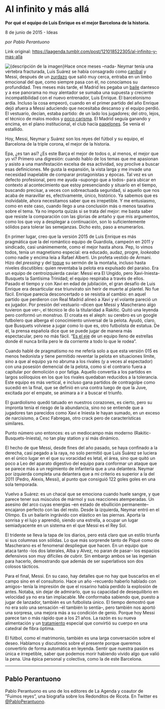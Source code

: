 # Al infinito y más allá

**Por qué el equipo de Luis Enrique es el mejor Barcelona de la historia.**

8 de junio de 2015 - Ideas

_por Pablo Perantuono_

Link original: https://laagenda.tumblr.com/post/121018522305/al-infinito-y-mas-alla

![{descripción de la imagen}](https://64.media.tumblr.com/f29515ba3a0de7cf458652d26ca7ac49/tumblr_inline_pjzu8bKtjt1t6q87u_500.jpg)Hace
once meses –nada- Neymar tenía una vértebra fracturada, Luis
Suárez se había consagrado como [caníbal](http://www.marca.com/2014/06/24/futbol/mundial/1403633915.html)
y Messi, después de un [zurdazo](http://www.laprensa.hn/csp/mediapool/sites/dt.common.streams.StreamServer.cls?STREAMOID=ciKgP2txdauduJCJ8DbmRc%24daE2N3K4ZzOUsqbU5sYuJVGWm0qu63FLHkXbP%24tAIWCsjLu883Ygn4B49Lvm9bPe2QeMKQdVeZmXF%249l%244uCZ8QDXhaHEp3rvzXRJFdy0KqPHLoMevcTLo3h8xh70Y6N_U_CryOsw6FTOdKL_jpQ-&CONTENTTYPE=image/jpeg) que salió
muy cerca,
entraba en un limbo emocional del que, como siempre pasa con él, no
conocíamos su profundidad. Tres meses más tarde, el Madrid les
pegaba un [baile](https://es.eurosport.yahoo.com/noticias/el-real-madrid-se-lleva-el-cl%C3%A1sico-3-175245025--sow.html)
dantesco y a ese panorama no muy alentador se sumaba una supuesta y
creciente incompatibilidad con el nuevo entrenador, Luis Enrique. El
barcelonismo ardía. Incluso la cosa empeoró, cuando en el primer
partido del año Enrique dejó afuera a Messi aduciendo que necesitaba
descanso y el equipo perdió.
El vestuario, decían, estaba partido: de un lado los jugadores; del
otro, lejos, el técnico de malos modos y [poco
carisma](http://deportes.elpais.com/deportes/2015/06/07/actualidad/1433710437_939023.html). El Madrid seguía ganando y encima, en el plano
institucional, el club hacía [papelones](http://www.clarin.com/deportes/futbol/Barcelona-paz-presidente-echo-Zubizarreta_0_1279672270.html). Se venía el estallido.



Hoy,
Messi, Neymar y Suárez son los reyes del fútbol y su equipo, el
Barcelona de la triple corona, el mejor de la historia. 


Epa,
¿es tan así? ¿Es este Barça el mejor de todos o, al menos, el
mejor que yo vi? Primero una digresión: cuando hablo de los temas
que me apasionan y asisto a una manifestación excelsa de esa
actividad, soy proclive a buscar esas definiciones. Me gusta la
expansión, la vista larga y me invade una necesidad inapelable de
comparar protagonistas y épocas. Tal vez es un defecto profesional,
pero me ayuda –supongo que a todos- para ubicar en contexto al
acontecimiento que estoy presenciando y situarlo en el tiempo,
buscando precisar, a veces con sobreactuada seguridad, si aquello que
nos acaba de maravillar es, efectivamente, único, histórico. Ya
sabemos que es inolvidable, ahora necesitamos saber que es
irrepetible. Y me entusiasmo, como en este caso, cuando llego a una
conclusión más o menos taxativa sobre el tema. Ya no importa quizás
si se trata del mejor: me basta saber que resiste la comparación con
las glorias de antaño y que mis argumentos, como los que voy a
desplegar a continuación, son lo suficientemente sólidos para
tolerar las semejanzas. Dicho esto, paso a enumerarlos. 


En
primer lugar, creo que la versión 2015 de Luis Enrique es más
pragmática que la del romántico equipo de Guardiola, campeón en
2011 y sindicado, casi unánimemente, como el mejor hasta ahora. Pep, lo vimos todos, tenía un magnetismo especial: era
educado, audaz, progre, *lookeaba* como nadie y encima leía a Rafael
Alberti. Un profeta vestido de Armani. Hizo del *pressing* y del [toque](https://www.youtube.com/watch?v=PGTiHzDaNQ0)
su sermón de la montaña, incluso hasta niveles discutibles: quien
reventaba la pelota era expulsado del paraíso. Era un equipo de
centroizquierda caviar: Messi era El Ungido, pero Xavi-Iniesta-Busquets la
Santísima Trinidad; el equipo respiraba a través de ellos. Pasado
el tiempo y con Xavi en edad de jubilación, el gran desafío de Luis
Enrique era desarticular ese triunvirato sin herir de muerte al
plantel. No fue fácil. Enrique parecía desconcertado o se resistía
al cambio: en aquel partido que perdieron con Real Madrid alineó a
Xavi y el volante pareció un ex jugador. Por presión del vestuario
–dicen que Messi y Mascherano algo tuvieron que ver–, el técnico
le dio la titularidad a Rakitic. Quitó una leyenda pero conformó un
monstruo. El croata es el aleph: su cerebro es un google futbolero
que alberga el conocimiento universal de la pelota. Ayudó, claro,
que Busquets volviese a jugar como lo que es, otro futbolista de
estatua. De él, la prensa
española
dice que se puede jugar de manera más espectacular, pero no más
fácil. “[Es el eje](http://deportes.elpais.com/deportes/2015/06/06/champions/1433606774_525170.html) de un equipo lleno de estrellas donde él nunca
brilla pero le da corriente a todo lo que le rodea”. 


Cuando
hablé de pragmatismo no me refería solo a que esta versión 015 es menos hedonista y
tiene permitido reventar la pelota en situaciones límite, sino a que
al equipo ya no abruma a los rivales (y a veces al espectador) con
una posesión demencial de la pelota, como si el contrario fuera a
capitular por demolición o por fatiga. Aquello convertía a los
partidos en largos soliloquios en los que los rivales quedaban
reducidos a la tolerancia. Este equipo es más vertical, e incluso
gana partidos de contragolpe como sucedió en la final, que se
definió en una contra luego de que la Juve, excitada por el empate,
se animara a ir a buscar el triunfo. 


El
guardiolismo quedó tatuado en nuestros corazones, es cierto, pero su
impronta tenía el riesgo de la abundancia, sino no se entiende que a
jugadores tan parecidos como Xavi e Iniesta le hayan sumado, en un
exceso de narcisismo, a Cesc Fabregas, otro crack pero de
características similares. 


Punto
número uno entonces: es un mediocampo más moderno
(Rakitic-Busquets-Iniesta), no tan play station y sí más dinámico.
 


El
hecho de que Messi, desde fines del año pasado, se haya confinado a
la derecha, casi pegado a la raya, no solo permitió que Luis Suárez
se luciera en el único lugar en el que su voracidad es letal, el
área, sino que quitó un poco a Leo del aparato digestivo del equipo
para conformar un ataque que se parece más a un regimiento de
infantería que a una delantera. Neymar por izquierda completa una
delantera que a mi criterio es superior a la del 2011 (Pedro, Alexis,
Messi), al punto que consiguió 122
goles
goles en una sola temporada.

Vuelvo
a Suárez: es un chacal que se emociona cuando huele sangre, y que
parece tener sus músculos de mármol y sus reacciones atemperadas.
Un asesino del arco cuyas energías –en estado de ebullición
permanente– encajaron perfecto con las del resto. Desde la izquierda,
Neymar entró en el Olimpo. Es un bailarín ingrávido con elástico
en las piernas. Aporta la sonrisa y el lujo y aprendió, siendo una
estrella, a ocupar un lugar semiadyacente en un sistema en el que
Messi es el Rey Sol. 


El
tridente se lleva la tapa de los diarios, pero está claro que un
estilo triunfa si sus columnas son sólidas. Lo que más sorprende
tanto de Piqué como de Mascherano es el fenomenal despliegue que
hacen. En un equipo que ataca tanto -los dos laterales, Alba y Alvez,
no paran de pasar– los espacios defensivos son muy difíciles de
cubrir. Sin embargo ambos se las ingenian para hacerlo, demostrando
que además de ser superlativos son dos colosos tácticos. 


Para
el final, Messi. En su caso, hay detalles que no hay que buscarlos en
el campo sino en el consultorio. Hace un año –recuerdo haberlo
hablado con amigos– tenía la impresión de que el rosarino había
perdido la explosión de antes. Notaba, sin dejar de admirarlo, que
su capacidad de desequilibrio en velocidad ya no era tan implacable.
Me conformaba sabiendo que, puesto a jugar de lanzador, también es
un futbolista único. El tiempo demostró que no era solo una
sensación –él también lo sentía–, pero también nos aportó
una sorpresa, una mejora más a su condición de genio. Porque hoy
Messi parece tan o más rápido que a los 21 años. La razón es su
nueva alimentación y un [tratamiento](http://deportes.elpais.com/deportes/2015/06/04/actualidad/1433445372_157613.html)
especial que convirtió su cuerpo en una catedral de fibra óptima. 


El
fútbol, como el matrimonio, también es una larga conversación sobre el deseo. Hablamos y
discutimos sobre el presente porque queremos convertirlo de forma
automática en leyenda. Sentir que nuestra pasión es única e irrepetible, saber que podemos morir habiendo vivido algo que valió la pena. Una épica personal y colectiva, como la de
este Barcelona. 




---

 Pablo Perantuono
-----------------

 Pablo Perantuono es uno de los editores de La Agenda y coautor de "Fuimos reyes”, una biografía sobre los Redonditos de Ricota. En Twitter es [@PabloPerantuono](https://twitter.com/PabloPerantuono). 

